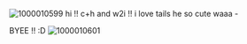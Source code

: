    ![1000010599](https://github.com/user-attachments/assets/c9b1909d-bac8-43d7-8fb4-0f74383fb34a)
hi !! c+h and w2i !! i love tails he so cute waaa - 





BYEE !! :D ![1000010601](https://github.com/user-attachments/assets/af795665-6e7d-45df-afc3-c41621097274)
